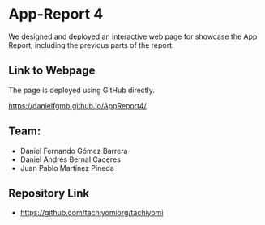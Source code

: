 # App-Report 4
We designed and deployed an interactive web page for showcase the App Report, including the previous parts of the report.

## Link to Webpage
The page is deployed using GitHub directly.

https://danielfgmb.github.io/AppReport4/

## Team:
- Daniel Fernando Gómez Barrera
- Daniel Andrés Bernal Cáceres
- Juan Pablo Martínez Pineda

## Repository Link
- https://github.com/tachiyomiorg/tachiyomi

